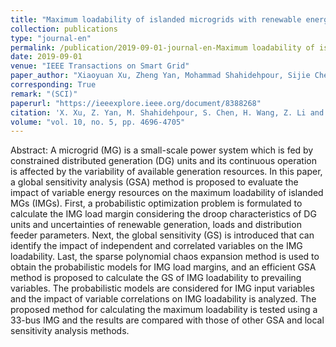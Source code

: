 ```yaml
---
title: "Maximum loadability of islanded microgrids with renewable energy generation"
collection: publications
type: "journal-en"
permalink: /publication/2019-09-01-journal-en-Maximum loadability of islanded microgrids with renewable energy generation
date: 2019-09-01
venue: "IEEE Transactions on Smart Grid"
paper_author: "Xiaoyuan Xu, Zheng Yan, Mohammad Shahidehpour, Sijie Chen, <b>Han Wang</b>, Zhiyi Li, Quan Zhou"
corresponding: True
remark: "(SCI)"
paperurl: "https://ieeexplore.ieee.org/document/8388268"
citation: 'X. Xu, Z. Yan, M. Shahidehpour, S. Chen, H. Wang, Z. Li and Q. Zhou, "Maximum loadability of islanded microgrids with renewable energy generation," <i>IEEE Transactions on Smart Grid</i>, vol. 10, no. 5, pp. 4696-4705, 2019.'
volume: "vol. 10, no. 5, pp. 4696-4705"
---
```


Abstract:
A microgrid (MG) is a small-scale power system which is fed by constrained distributed generation (DG) units and its continuous operation is affected by the variability of available generation resources. In this paper, a global sensitivity analysis (GSA) method is proposed to evaluate the impact of variable energy resources on the maximum loadability of islanded MGs (IMGs). First, a probabilistic optimization problem is formulated to calculate the IMG load margin considering the droop characteristics of DG units and uncertainties of renewable generation, loads and distribution feeder parameters. Next, the global sensitivity (GS) is introduced that can identify the impact of independent and correlated variables on the IMG loadability. Last, the sparse polynomial chaos expansion method is used to obtain the probabilistic models for IMG load margins, and an efficient GSA method is proposed to calculate the GS of IMG loadability to prevailing variables. The probabilistic models are considered for IMG input variables and the impact of variable correlations on IMG loadability is analyzed. The proposed method for calculating the maximum loadability is tested using a 33-bus IMG and the results are compared with those of other GSA and local sensitivity analysis methods.
